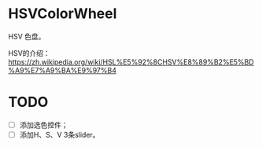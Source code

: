 # HSVColorWheel
HSV 色盘。


HSV的介绍：https://zh.wikipedia.org/wiki/HSL%E5%92%8CHSV%E8%89%B2%E5%BD%A9%E7%A9%BA%E9%97%B4

# TODO
- [ ] 添加选色控件；
- [ ] 添加H、S、V 3条slider。
